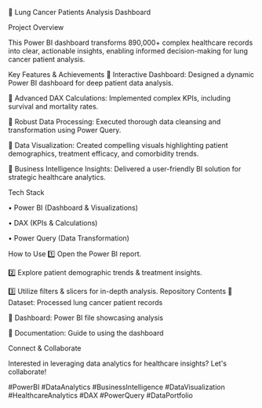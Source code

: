 
🚀 Lung Cancer Patients Analysis Dashboard

Project Overview

This Power BI dashboard transforms 890,000+ complex healthcare records into clear, actionable insights, enabling informed decision-making for lung cancer patient analysis.

Key Features & Achievements
🔹 Interactive Dashboard: Designed a dynamic Power BI dashboard for deep patient data analysis.

🔹 Advanced DAX Calculations: Implemented complex KPIs, including survival and mortality rates.

🔹 Robust Data Processing: Executed thorough data cleansing and transformation using Power Query.

🔹 Data Visualization: Created compelling visuals highlighting patient demographics, treatment efficacy, and comorbidity trends.

🔹 Business Intelligence Insights: Delivered a user-friendly BI solution for strategic healthcare analytics.

Tech Stack

•	Power BI (Dashboard & Visualizations)

•	DAX (KPIs & Calculations)

•	Power Query (Data Transformation)


How to Use
1️⃣ Open the Power BI report.

2️⃣ Explore patient demographic trends & treatment insights.

3️⃣ Utilize filters & slicers for in-depth analysis.
Repository Contents
📂 Dataset: Processed lung cancer patient records

📂 Dashboard: Power BI file showcasing analysis

📂 Documentation: Guide to using the dashboard

Connect & Collaborate

Interested in leveraging data analytics for healthcare insights? Let's collaborate!

#PowerBI #DataAnalytics #BusinessIntelligence #DataVisualization #HealthcareAnalytics #DAX #PowerQuery #DataPortfolio

